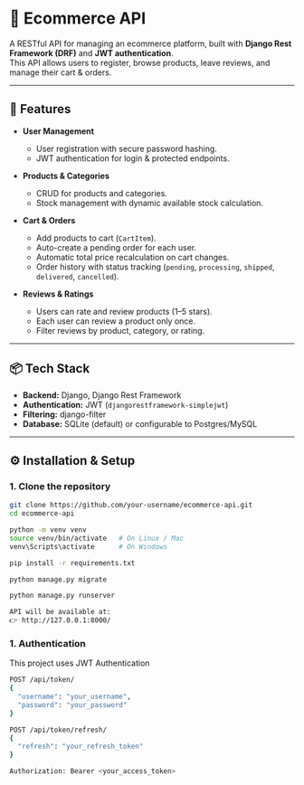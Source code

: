 # 🛒 Ecommerce API  

A RESTful API for managing an ecommerce platform, built with **Django Rest Framework (DRF)** and **JWT authentication**.  
This API allows users to register, browse products, leave reviews, and manage their cart & orders.  

---

## 🚀 Features  

- **User Management**
  - User registration with secure password hashing.
  - JWT authentication for login & protected endpoints.

- **Products & Categories**
  - CRUD for products and categories.
  - Stock management with dynamic available stock calculation.

- **Cart & Orders**
  - Add products to cart (`CartItem`).
  - Auto-create a pending order for each user.
  - Automatic total price recalculation on cart changes.
  - Order history with status tracking (`pending`, `processing`, `shipped`, `delivered`, `cancelled`).

- **Reviews & Ratings**
  - Users can rate and review products (1–5 stars).
  - Each user can review a product only once.
  - Filter reviews by product, category, or rating.

---

## 📦 Tech Stack  

- **Backend:** Django, Django Rest Framework  
- **Authentication:** JWT (`djangorestframework-simplejwt`)  
- **Filtering:** django-filter  
- **Database:** SQLite (default) or configurable to Postgres/MySQL  

---

## ⚙️ Installation & Setup  

### 1. Clone the repository  

```bash
git clone https://github.com/your-username/ecommerce-api.git
cd ecommerce-api

python -m venv venv
source venv/bin/activate   # On Linux / Mac
venv\Scripts\activate      # On Windows

pip install -r requirements.txt

python manage.py migrate

python manage.py runserver

API will be available at:
👉 http://127.0.0.1:8000/

```
### 1. Authentication

This project uses JWT Authentication

```bash
POST /api/token/
{
  "username": "your_username",
  "password": "your_password"
}

POST /api/token/refresh/
{
  "refresh": "your_refresh_token"
}

Authorization: Bearer <your_access_token>
```
